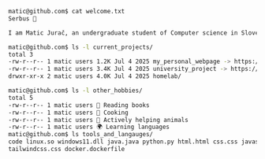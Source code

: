 ```bash
matic@github.com$ cat welcome.txt
Serbus 👋

I am Matic Jurač, an undergraduate student of Computer science in Slovenia.

matic@github.com$ ls -l current_projects/
total 3
-rw-r--r-- 1 matic users 1.2K Jul 4 2025 my_personal_webpage -> https://matic-jurac.github.io
-rw-r--r-- 1 matic users 3.4K Jul 4 2025 university_project -> https://github.com/Nepozorni/Nepozorni-Main
drwxr-xr-x 2 matic users 4.0K Jul 4 2025 homelab/

matic@github.com$ ls -l other_hobbies/
total 5
-rw-r--r-- 1 matic users 📖 Reading books
-rw-r--r-- 1 matic users 🍳 Cooking
-rw-r--r-- 1 matic users 🐶 Actively helping animals
-rw-r--r-- 1 matic users 🌍 Learning languages
matic@github.com$ ls tools_and_langauges/
code linux.so windows11.dll java.java python.py html.html css.css javascript.js
tailwindcss.css docker.dockerfile 
```
<!--
<p>
<img src="https://cdn.jsdelivr.net/gh/devicons/devicon@latest/icons/vscode/vscode-original.svg"  width="40" height="40"/>
<img src="https://cdn.jsdelivr.net/gh/devicons/devicon@latest/icons/linux/linux-original.svg"  width="40" height="40"/>
<img src="https://cdn.jsdelivr.net/gh/devicons/devicon@latest/icons/windows11/windows11-original.svg"  width="40" height="40"/>
<img src="https://cdn.jsdelivr.net/gh/devicons/devicon@latest/icons/java/java-original.svg"  width="40" height="40"/>
<img src="https://cdn.jsdelivr.net/gh/devicons/devicon@latest/icons/python/python-original.svg"  width="40" height="40"/>
<img src="https://cdn.jsdelivr.net/gh/devicons/devicon@latest/icons/html5/html5-original.svg"  width="40" height="40"/>
<img src="https://cdn.jsdelivr.net/gh/devicons/devicon@latest/icons/css3/css3-original.svg"  width="40" height="40"/>
<img src="https://cdn.jsdelivr.net/gh/devicons/devicon@latest/icons/javascript/javascript-original.svg"  width="40" height="40"/>
<img src="https://cdn.jsdelivr.net/gh/devicons/devicon@latest/icons/tailwindcss/tailwindcss-original-wordmark.svg" width="40" height="40"/>
<img src="https://cdn.jsdelivr.net/gh/devicons/devicon@latest/icons/docker/docker-original.svg" width="40" height="40"/>
          
          
</p>
**matic-jurac/matic-jurac** is a ✨ _special_ ✨ repository because its `README.md` (this file) appears on your GitHub profile.

Here are some ideas to get you started:

- 🔭 I’m currently working on ...
- 🌱 I’m currently learning ...
- 👯 I’m looking to collaborate on ...
- 🤔 I’m looking for help with ...
- 💬 Ask me about ...
- 📫 How to reach me: ...
- 😄 Pronouns: ...
- ⚡ Fun fact: ...
-->
